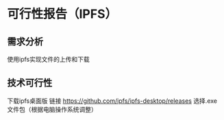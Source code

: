 # 可行性报告（IPFS）


## 需求分析
使用ipfs实现文件的上传和下载
## 技术可行性
下载ipfs桌面版
链接 https://github.com/ipfs/ipfs-desktop/releases
选择.exe文件包（根据电脑操作系统调整）

